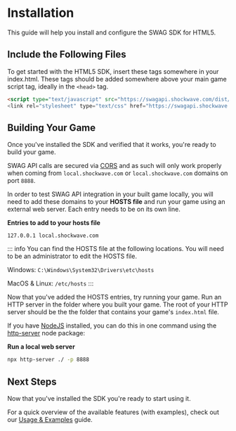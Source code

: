 # Installation

This guide will help you install and configure the SWAG SDK for HTML5.

## Include the Following Files

To get started with the HTML5 SDK, insert these tags somewhere in your index.html. These tags should be added somewhere above your main game script tag, ideally in the `<head>` tag.

```html
<script type="text/javascript" src="https://swagapi.shockwave.com/dist/swag-api.js">
<link rel="stylesheet" type="text/css" href="https://swagapi.shockwave.com/dist/swag-api.css">
```

## Building Your Game

Once you've installed the SDK and verified that it works, you're ready to build your game. 

SWAG API calls are secured via [CORS](https://developer.mozilla.org/en-US/docs/Web/HTTP/CORS) and as such will only work properly when coming from `local.shockwave.com` or `local.shockwave.com` domains on port `8888`. 

In order to test SWAG API integration in your built game locally, you will need to add these domains to your **HOSTS file** and run your game using an external web server. Each entry needs to be on its own line.

**Entries to add to your hosts file**

```
127.0.0.1 local.shockwave.com
```

::: info
You can find the HOSTS file at the following locations. You will need to be an administrator to edit the HOSTS file.

Windows: `C:\Windows\System32\Drivers\etc\hosts`

MacOS & Linux: `/etc/hosts`
:::

Now that you've added the HOSTS entries, try running your game. Run an HTTP server in the folder where you built your game. The root of your HTTP server should be the the folder that contains your game's `index.html` file.

If you have [NodeJS](https://nodejs.org/en) installed, you can do this in one command using the [http-server](https://www.npmjs.com/package/http-server) node package:

**Run a local web server**
```sh
npx http-server ./ -p 8888
```

## Next Steps

Now that you've installed the SDK you're ready to start using it. 

For a quick overview of the available features (with examples), check out our [Usage & Examples](/html5/legacy/usage-and-examples) guide.
